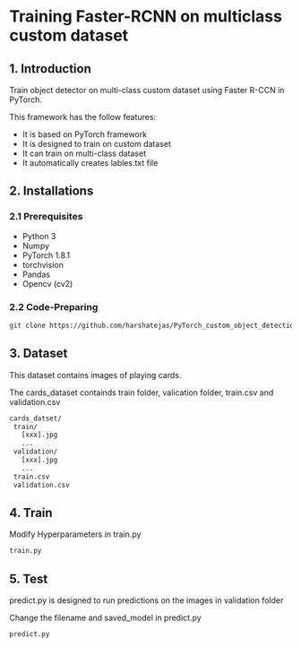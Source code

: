 # Training Faster-RCNN on multiclass custom dataset
## 1. Introduction

Train object detector on multi-class custom dataset using Faster R-CCN in PyTorch. 

This framework has the follow features:
 - It is based on PyTorch framework
 - It is designed to train on custom dataset
 - It can train on multi-class dataset
 - It automatically creates lables.txt file
 
 ## 2. Installations
 ### 2.1 Prerequisites
  - Python 3
  - Numpy 
  - PyTorch 1.8.1
  - torchvision
  - Pandas
  - Opencv (cv2)

### 2.2 Code-Preparing
```bash
git clone https://github.com/harshatejas/PyTorch_custom_object_detection.git
```

## 3. Dataset
This dataset contains images of playing cards.

The cards_dataset containds train folder, valication folder, train.csv and validation.csv
```bash
cards_datset/
 train/
   [xxx].jpg
   ...
 validation/
   [xxx].jpg
   ...
 train.csv
 validation.csv
```

## 4. Train
Modify Hyperparameters in train.py
```bash
train.py
```
## 5. Test
predict.py is designed to run predictions on the images in validation folder

Change the filename and saved_model in predict.py
```bash
predict.py
```
